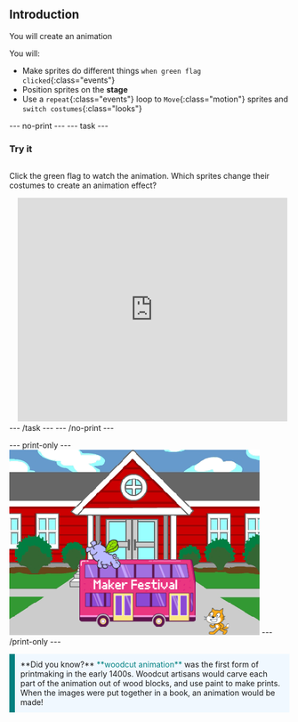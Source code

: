 ## Introduction

You will create an animation

You will:
+ Make sprites do different things `when green flag clicked`{:class="events"}
+ Position sprites on the **stage**
+ Use a `repeat`{:class="events"} loop to `Move`{:class="motion"} sprites and `switch costumes`{:class="looks"}



--- no-print ---
--- task ---
### Try it
<div style="display: flex; flex-wrap: wrap">
<div style="flex-basis: 200px; flex-grow: 1">  

Click the green flag to watch the animation. Which sprites change their costumes to create an animation effect?
</div>
<div class="scratch-preview" style="margin-left: 15px;">
  <iframe allowtransparency="true" width="485" height="402" src="https://scratch.mit.edu/projects/embed/486719199/?autostart=false" frameborder="0"></iframe>
</div>
</div>
--- /task ---
--- /no-print ---

--- print-only ---
![Complete project](images/showcase_static.png)
--- /print-only ---

<p style="border-left: solid; border-width:10px; border-color: teal; background-color: aliceblue; padding: 10px;">
**Did you know?** <span style="color: teal">**woodcut animation**</span> was the first form of printmaking in the early 1400s. Woodcut artisans would carve each part of the animation out of wood blocks, and use paint to make prints. When the images were put together in a book, an animation would be made!
</p>
